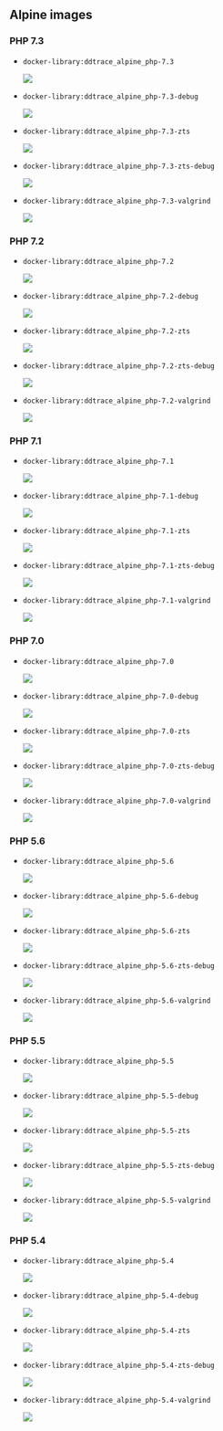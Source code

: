 ## Alpine images

### PHP 7.3

  - ```docker-library:ddtrace_alpine_php-7.3```
        
    [![](https://images.microbadger.com/badges/image/datadog/docker-library:ddtrace_alpine_php-7.3.svg)](https://microbadger.com/images/datadog/docker-library:ddtrace_alpine_php-7.3 "Get your own image badge on microbadger.com")
  - ```docker-library:ddtrace_alpine_php-7.3-debug```
        
    [![](https://images.microbadger.com/badges/image/datadog/docker-library:ddtrace_alpine_php-7.3-debug.svg)](https://microbadger.com/images/datadog/docker-library:ddtrace_alpine_php-7.3-debug "Get your own image badge on microbadger.com")
  - ```docker-library:ddtrace_alpine_php-7.3-zts```
        
    [![](https://images.microbadger.com/badges/image/datadog/docker-library:ddtrace_alpine_php-7.3-zts.svg)](https://microbadger.com/images/datadog/docker-library:ddtrace_alpine_php-7.3-zts "Get your own image badge on microbadger.com")
  - ```docker-library:ddtrace_alpine_php-7.3-zts-debug```
        
    [![](https://images.microbadger.com/badges/image/datadog/docker-library:ddtrace_alpine_php-7.3-zts-debug.svg)](https://microbadger.com/images/datadog/docker-library:ddtrace_alpine_php-7.3-zts-debug "Get your own image badge on microbadger.com")
  - ```docker-library:ddtrace_alpine_php-7.3-valgrind```
        
    [![](https://images.microbadger.com/badges/image/datadog/docker-library:ddtrace_alpine_php-7.3-valgrind.svg)](https://microbadger.com/images/datadog/docker-library:ddtrace_alpine_php-7.3-valgrind "Get your own image badge on microbadger.com")
  

### PHP 7.2  
  - ```docker-library:ddtrace_alpine_php-7.2```
        
    [![](https://images.microbadger.com/badges/image/datadog/docker-library:ddtrace_alpine_php-7.2.svg)](https://microbadger.com/images/datadog/docker-library:ddtrace_alpine_php-7.2 "Get your own image badge on microbadger.com")
  - ```docker-library:ddtrace_alpine_php-7.2-debug```
        
    [![](https://images.microbadger.com/badges/image/datadog/docker-library:ddtrace_alpine_php-7.2-debug.svg)](https://microbadger.com/images/datadog/docker-library:ddtrace_alpine_php-7.2-debug "Get your own image badge on microbadger.com")
  - ```docker-library:ddtrace_alpine_php-7.2-zts```
        
    [![](https://images.microbadger.com/badges/image/datadog/docker-library:ddtrace_alpine_php-7.2-zts.svg)](https://microbadger.com/images/datadog/docker-library:ddtrace_alpine_php-7.2-zts "Get your own image badge on microbadger.com")
  - ```docker-library:ddtrace_alpine_php-7.2-zts-debug```
        
    [![](https://images.microbadger.com/badges/image/datadog/docker-library:ddtrace_alpine_php-7.2-zts-debug.svg)](https://microbadger.com/images/datadog/docker-library:ddtrace_alpine_php-7.2-zts-debug "Get your own image badge on microbadger.com")
  - ```docker-library:ddtrace_alpine_php-7.2-valgrind```
        
    [![](https://images.microbadger.com/badges/image/datadog/docker-library:ddtrace_alpine_php-7.2-valgrind.svg)](https://microbadger.com/images/datadog/docker-library:ddtrace_alpine_php-7.2-valgrind "Get your own image badge on microbadger.com")
  
### PHP 7.1
  - ```docker-library:ddtrace_alpine_php-7.1```
        
    [![](https://images.microbadger.com/badges/image/datadog/docker-library:ddtrace_alpine_php-7.1.svg)](https://microbadger.com/images/datadog/docker-library:ddtrace_alpine_php-7.1 "Get your own image badge on microbadger.com")
  - ```docker-library:ddtrace_alpine_php-7.1-debug```
        
    [![](https://images.microbadger.com/badges/image/datadog/docker-library:ddtrace_alpine_php-7.1-debug.svg)](https://microbadger.com/images/datadog/docker-library:ddtrace_alpine_php-7.1-debug "Get your own image badge on microbadger.com")
  - ```docker-library:ddtrace_alpine_php-7.1-zts```
        
    [![](https://images.microbadger.com/badges/image/datadog/docker-library:ddtrace_alpine_php-7.1-zts.svg)](https://microbadger.com/images/datadog/docker-library:ddtrace_alpine_php-7.1-zts "Get your own image badge on microbadger.com")
  - ```docker-library:ddtrace_alpine_php-7.1-zts-debug```
        
    [![](https://images.microbadger.com/badges/image/datadog/docker-library:ddtrace_alpine_php-7.1-zts-debug.svg)](https://microbadger.com/images/datadog/docker-library:ddtrace_alpine_php-7.1-zts-debug "Get your own image badge on microbadger.com")
  - ```docker-library:ddtrace_alpine_php-7.1-valgrind```
        
    [![](https://images.microbadger.com/badges/image/datadog/docker-library:ddtrace_alpine_php-7.1-valgrind.svg)](https://microbadger.com/images/datadog/docker-library:ddtrace_alpine_php-7.1-valgrind "Get your own image badge on microbadger.com")

### PHP 7.0
  - ```docker-library:ddtrace_alpine_php-7.0```
        
    [![](https://images.microbadger.com/badges/image/datadog/docker-library:ddtrace_alpine_php-7.0.svg)](https://microbadger.com/images/datadog/docker-library:ddtrace_alpine_php-7.0 "Get your own image badge on microbadger.com")
  - ```docker-library:ddtrace_alpine_php-7.0-debug```
        
    [![](https://images.microbadger.com/badges/image/datadog/docker-library:ddtrace_alpine_php-7.0-debug.svg)](https://microbadger.com/images/datadog/docker-library:ddtrace_alpine_php-7.0-debug "Get your own image badge on microbadger.com")
  - ```docker-library:ddtrace_alpine_php-7.0-zts```
        
    [![](https://images.microbadger.com/badges/image/datadog/docker-library:ddtrace_alpine_php-7.0-zts.svg)](https://microbadger.com/images/datadog/docker-library:ddtrace_alpine_php-7.0-zts "Get your own image badge on microbadger.com")
  - ```docker-library:ddtrace_alpine_php-7.0-zts-debug```
        
    [![](https://images.microbadger.com/badges/image/datadog/docker-library:ddtrace_alpine_php-7.0-zts-debug.svg)](https://microbadger.com/images/datadog/docker-library:ddtrace_alpine_php-7.0-zts-debug "Get your own image badge on microbadger.com")
  - ```docker-library:ddtrace_alpine_php-7.0-valgrind```
        
    [![](https://images.microbadger.com/badges/image/datadog/docker-library:ddtrace_alpine_php-7.0-valgrind.svg)](https://microbadger.com/images/datadog/docker-library:ddtrace_alpine_php-7.0-valgrind "Get your own image badge on microbadger.com")


### PHP 5.6
  - ```docker-library:ddtrace_alpine_php-5.6```
        
    [![](https://images.microbadger.com/badges/image/datadog/docker-library:ddtrace_alpine_php-5.6.svg)](https://microbadger.com/images/datadog/docker-library:ddtrace_alpine_php-5.6 "Get your own image badge on microbadger.com")
  - ```docker-library:ddtrace_alpine_php-5.6-debug```
        
    [![](https://images.microbadger.com/badges/image/datadog/docker-library:ddtrace_alpine_php-5.6-debug.svg)](https://microbadger.com/images/datadog/docker-library:ddtrace_alpine_php-5.6-debug "Get your own image badge on microbadger.com")
  - ```docker-library:ddtrace_alpine_php-5.6-zts```
        
    [![](https://images.microbadger.com/badges/image/datadog/docker-library:ddtrace_alpine_php-5.6-zts.svg)](https://microbadger.com/images/datadog/docker-library:ddtrace_alpine_php-5.6-zts "Get your own image badge on microbadger.com")
  - ```docker-library:ddtrace_alpine_php-5.6-zts-debug```
        
    [![](https://images.microbadger.com/badges/image/datadog/docker-library:ddtrace_alpine_php-5.6-zts-debug.svg)](https://microbadger.com/images/datadog/docker-library:ddtrace_alpine_php-5.6-zts-debug "Get your own image badge on microbadger.com")
  - ```docker-library:ddtrace_alpine_php-5.6-valgrind```
        
    [![](https://images.microbadger.com/badges/image/datadog/docker-library:ddtrace_alpine_php-5.6-valgrind.svg)](https://microbadger.com/images/datadog/docker-library:ddtrace_alpine_php-5.6-valgrind "Get your own image badge on microbadger.com")


### PHP 5.5
  - ```docker-library:ddtrace_alpine_php-5.5```
        
    [![](https://images.microbadger.com/badges/image/datadog/docker-library:ddtrace_alpine_php-5.5.svg)](https://microbadger.com/images/datadog/docker-library:ddtrace_alpine_php-5.5 "Get your own image badge on microbadger.com")
  - ```docker-library:ddtrace_alpine_php-5.5-debug```
        
    [![](https://images.microbadger.com/badges/image/datadog/docker-library:ddtrace_alpine_php-5.5-debug.svg)](https://microbadger.com/images/datadog/docker-library:ddtrace_alpine_php-5.5-debug "Get your own image badge on microbadger.com")
  - ```docker-library:ddtrace_alpine_php-5.5-zts```
        
    [![](https://images.microbadger.com/badges/image/datadog/docker-library:ddtrace_alpine_php-5.5-zts.svg)](https://microbadger.com/images/datadog/docker-library:ddtrace_alpine_php-5.5-zts "Get your own image badge on microbadger.com")
  - ```docker-library:ddtrace_alpine_php-5.5-zts-debug```
        
    [![](https://images.microbadger.com/badges/image/datadog/docker-library:ddtrace_alpine_php-5.5-zts-debug.svg)](https://microbadger.com/images/datadog/docker-library:ddtrace_alpine_php-5.5-zts-debug "Get your own image badge on microbadger.com")
  - ```docker-library:ddtrace_alpine_php-5.5-valgrind```
        
    [![](https://images.microbadger.com/badges/image/datadog/docker-library:ddtrace_alpine_php-5.5-valgrind.svg)](https://microbadger.com/images/datadog/docker-library:ddtrace_alpine_php-5.5-valgrind "Get your own image badge on microbadger.com")  

### PHP 5.4
  - ```docker-library:ddtrace_alpine_php-5.4```
        
    [![](https://images.microbadger.com/badges/image/datadog/docker-library:ddtrace_alpine_php-5.4.svg)](https://microbadger.com/images/datadog/docker-library:ddtrace_alpine_php-5.4 "Get your own image badge on microbadger.com")
  - ```docker-library:ddtrace_alpine_php-5.4-debug```
        
    [![](https://images.microbadger.com/badges/image/datadog/docker-library:ddtrace_alpine_php-5.4-debug.svg)](https://microbadger.com/images/datadog/docker-library:ddtrace_alpine_php-5.4-debug "Get your own image badge on microbadger.com")
  - ```docker-library:ddtrace_alpine_php-5.4-zts```
        
    [![](https://images.microbadger.com/badges/image/datadog/docker-library:ddtrace_alpine_php-5.4-zts.svg)](https://microbadger.com/images/datadog/docker-library:ddtrace_alpine_php-5.4-zts "Get your own image badge on microbadger.com")
  - ```docker-library:ddtrace_alpine_php-5.4-zts-debug```
        
    [![](https://images.microbadger.com/badges/image/datadog/docker-library:ddtrace_alpine_php-5.4-zts-debug.svg)](https://microbadger.com/images/datadog/docker-library:ddtrace_alpine_php-5.4-zts-debug "Get your own image badge on microbadger.com")
  - ```docker-library:ddtrace_alpine_php-5.4-valgrind```
        
    [![](https://images.microbadger.com/badges/image/datadog/docker-library:ddtrace_alpine_php-5.4-valgrind.svg)](https://microbadger.com/images/datadog/docker-library:ddtrace_alpine_php-5.4-valgrind "Get your own image badge on microbadger.com")  

